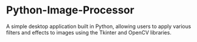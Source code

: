 # Python-Image-Processor
A simple desktop application built in Python, allowing users to apply various filters and effects to images using the Tkinter and OpenCV libraries.
